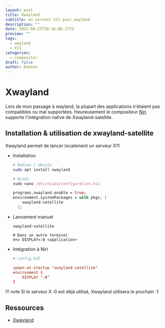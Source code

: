 ```yaml
---
layout: post
title: Xwayland
subtitle: un serveur X11 pour wayland
description: ""
date: 2025-08-27T10:16:00.177Z
preview: ""
tags:
  - wayland
  - X11
categories:
  - compositor
draft: false
author: Damien
---
```


# Xwayland

Lors de mon passage à wayland, la plupart des applications n'étaient pas compatibles ou mal supportées. Heureusement le compositeur [Niri](https://github.com/YaLTeR/niri) supporte l'intégration native de Xwayland-satellite.

## Installation & utilisation de xwayland-satellite

Xwayland permet de lancer localement un serveur X11

- Installation

  ```sh
  # Debian / Ubuntu
  sudo apt install xwayland
  ```

  ```nix
  # NixOS
  sudo nano /etc/nixos/configuration.nix

  programs.xwayland.enable = true;
  environment.systemPackages = with pkgs; [
      xwayland-satellite
    ];
  ```
- Lancement manuel

  ```
  xwayland-satellite

  # Dans un autre terminal
  env DISPLAY=:0 <application>
  ```
- Intégration à Niri

  ```conf
  # config.kdl

  spawn-at-startup "xwayland-satellite"
  environment {
      DISPLAY ":0"
  }
  ```

!!! note
    Si le serveur X :0 est déjà utilisé, Xwayland utilisera le prochain :1

## Ressources

- [Xwayland](https://github.com/YaLTeR/niri/wiki/Xwayland)
